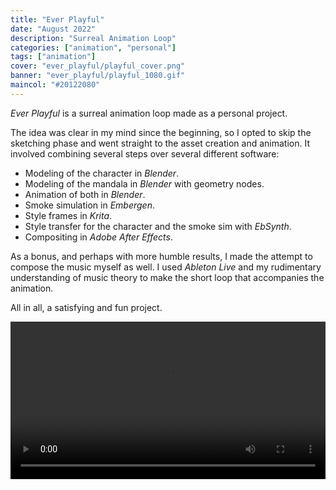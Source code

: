 ```yaml
---
title: "Ever Playful"
date: "August 2022"
description: "Surreal Animation Loop"
categories: ["animation", "personal"]
tags: ["animation"]
cover: "ever_playful/playful_cover.png"
banner: "ever_playful/playful_1080.gif"
maincol: "#20122080"
---
```


_Ever Playful_ is a surreal animation loop made as a personal project. 

The idea was clear in my mind since the beginning, so I opted to skip the sketching phase and went straight to the asset creation and animation. It involved combining several steps over several different software:

* Modeling of the character in *Blender*.
* Modeling of the mandala in *Blender* with geometry nodes.
* Animation of both in *Blender*.
* Smoke simulation in *Embergen*.
* Style frames in *Krita*.
* Style transfer for the character and the smoke sim with *EbSynth*.
* Compositing in *Adobe After Effects*.

As a bonus, and perhaps with more humble results, I made the attempt to compose the music myself as well. I used *Ableton Live* and my rudimentary understanding of music theory to make the short loop that accompanies the animation.

All in all, a satisfying and fun project. 

<video width="100%" controls loop>
  <source src="ever_playful/playfuler_1080.mp4" type="video/mp4">
  There should be a video here, but it seems video playback is not supported by your browser. 
</video>
